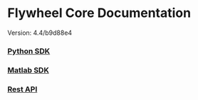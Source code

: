 # Flywheel Core Documentation
Version: 4.4/b9d88e4

### [Python SDK](python/)

### [Matlab SDK](matlab/)

### [Rest API](swagger/index.html)

